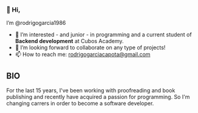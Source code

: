 ### 👋 Hi,

I’m @rodrigogarcia1986

- 👀 I’m interested - and junior - in programming and a current student of **Backend development** at Cubos Academy. 
- 💞️ I’m looking forward to collaborate on any type of projects!
- 📫 How to reach me: rodrigogarciacapota@gmail.com

## BIO

For the last 15 years, I've been working with proofreading and book publishing and recently have acquired a passion for programming. 
So I'm changing carrers in order to become a software developer.

<!---
rodrigogarcia1986/rodrigogarcia1986 is a ✨ special ✨ repository because its `README.md` (this file) appears on your GitHub profile.
You can click the Preview link to take a look at your changes.
--->
